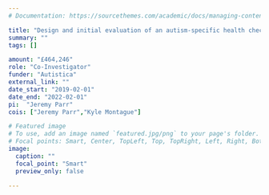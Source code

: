 ```yaml
---
# Documentation: https://sourcethemes.com/academic/docs/managing-content/

title: "Design and initial evaluation of an autism-specific health check for use with autistic adults in NHS Primary Care"
summary: ""
tags: []

amount: "£464,246"
role: "Co-Investigator"
funder: "Autistica"
external_link: ""
date_start: "2019-02-01"
date_end: "2022-02-01"
pi:  "Jeremy Parr"
cois: ["Jeremy Parr","Kyle Montague"]

# Featured image
# To use, add an image named `featured.jpg/png` to your page's folder.
# Focal points: Smart, Center, TopLeft, Top, TopRight, Left, Right, BottomLeft, Bottom, BottomRight.
image:
  caption: ""
  focal_point: "Smart"
  preview_only: false

---
```

